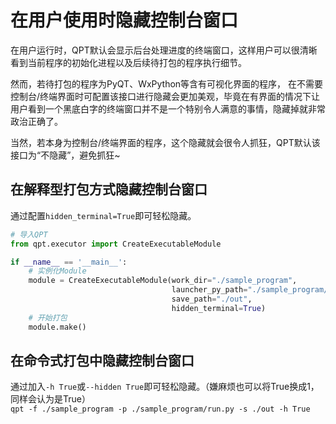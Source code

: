 # 在用户使用时隐藏控制台窗口
在用户运行时，QPT默认会显示后台处理进度的终端窗口，这样用户可以很清晰看到当前程序的初始化进程以及后续待打包的程序执行细节。  

然而，若待打包的程序为PyQT、WxPython等含有可视化界面的程序，
在不需要控制台/终端界面时可配置该接口进行隐藏会更加美观，毕竟在有界面的情况下让用户看到一个黑底白字的终端窗口并不是一个特别令人满意的事情，隐藏掉就非常政治正确了。 

当然，若本身为控制台/终端界面的程序，这个隐藏就会很令人抓狂，QPT默认该接口为“不隐藏”，避免抓狂~
## 在解释型打包方式隐藏控制台窗口
通过配置`hidden_terminal=True`即可轻松隐藏。
```python
# 导入QPT
from qpt.executor import CreateExecutableModule

if __name__ == '__main__':
    # 实例化Module
    module = CreateExecutableModule(work_dir="./sample_program",                # [项目文件夹]待打包的目录，并且该目录下需要有↓下方提到的py文件
                                    launcher_py_path="./sample_program/run.py", # [主程序文件]用户启动EXE文件后，QPT要执行的py文件
                                    save_path="./out",                          # [输出目录]打包后相关文件的输出目录
                                    hidden_terminal=True)                       # [隐藏终端窗口]
    # 开始打包
    module.make()
```
## 在命令式打包中隐藏控制台窗口
通过加入`-h True`或`--hidden True`即可轻松隐藏。（嫌麻烦也可以将True换成1，同样会认为是True）  
`qpt -f ./sample_program -p ./sample_program/run.py -s ./out -h True`
